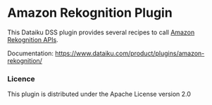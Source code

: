 # Amazon Rekognition Plugin

This Dataiku DSS plugin provides several recipes to call [Amazon Rekognition APIs](https://aws.amazon.com/rekognition/).

Documentation: https://www.dataiku.com/product/plugins/amazon-rekognition/

### Licence

This plugin is distributed under the Apache License version 2.0
